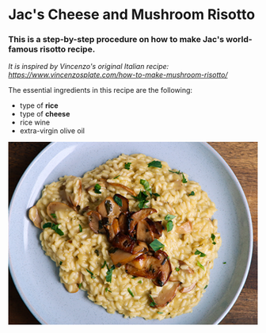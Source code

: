 # Jac's Cheese and Mushroom Risotto
### This is a step-by-step procedure on how to make Jac's world-famous risotto recipe.
*It is inspired by Vincenzo's original Italian recipe: https://www.vincenzosplate.com/how-to-make-mushroom-risotto/*

The essential ingredients in this recipe are the following:
* type of **rice**
* type of **cheese**
* rice wine
* extra-virgin olive oil

![recipe.png](recipe.png)